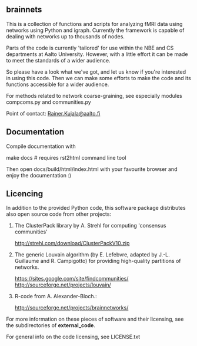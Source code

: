 brainnets
---------

This is a collection of functions and scripts for analyzing fMRI data using networks using Python and igraph.
Currently the framework is capable of dealing with networks up to thousands of nodes.

Parts of the code is currently 'tailored' for use within the NBE and CS departments at Aalto University.
However, with a little effort it can be made to meet the standards of a wider audience.

So please have a look what we've got, and let us know if you're interested in using this code.
Then we can make some efforts to make the code and its functions accessible for a wider audience.

For methods related to network coarse-graining, see especially modules compcoms.py and communities.py

Point of contact: Rainer.Kujala@aalto.fi



Documentation
-------------
Compile documentation with

make docs # requires rst2html command line tool

Then open docs/build/html/index.html with your favourite browser and enjoy the documentation :)


Licencing
---------

In addition to the provided Python code, this software package distributes also open source code from other projects:

1. The ClusterPack library by A. Strehl for computing 'consensus communities'

	http://strehl.com/download/ClusterPackV10.zip


2. The generic Louvain algorithm (by E. Lefebvre, adapted by J.-L. Guillaume and R. Campigotto) for providing high-quality partitions of networks.

	https://sites.google.com/site/findcommunities/
	http://sourceforge.net/projects/louvain/


3. R-code from A. Alexander-Bloch.:

	http://sourceforge.net/projects/brainnetworks/


For more information on these pieces of software and their licensing, see the subdirectories of **external_code**.

For general info on the code licensing, see LICENSE.txt





